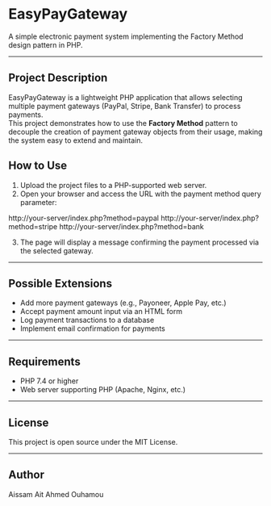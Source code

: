 # EasyPayGateway

A simple electronic payment system implementing the Factory Method design pattern in PHP.

---

## Project Description

EasyPayGateway is a lightweight PHP application that allows selecting multiple payment gateways (PayPal, Stripe, Bank Transfer) to process payments.  
This project demonstrates how to use the **Factory Method** pattern to decouple the creation of payment gateway objects from their usage, making the system easy to extend and maintain.

## How to Use

1. Upload the project files to a PHP-supported web server.  
2. Open your browser and access the URL with the payment method query parameter:

http://your-server/index.php?method=paypal
http://your-server/index.php?method=stripe
http://your-server/index.php?method=bank


3. The page will display a message confirming the payment processed via the selected gateway.

---

## Possible Extensions

- Add more payment gateways (e.g., Payoneer, Apple Pay, etc.)  
- Accept payment amount input via an HTML form  
- Log payment transactions to a database  
- Implement email confirmation for payments

---

## Requirements

- PHP 7.4 or higher  
- Web server supporting PHP (Apache, Nginx, etc.)

---

## License

This project is open source under the MIT License.

---

## Author

Aissam Ait Ahmed Ouhamou
